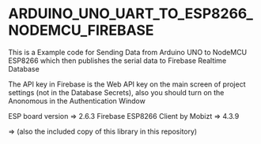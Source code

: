 # ARDUINO_UNO_UART_TO_ESP8266_NODEMCU_FIREBASE

This is a Example code for Sending Data from Arduino UNO to NodeMCU ESP8266 which then publishes the serial data to Firebase Realtime Database

The API key in Firebase is the Web API key on the main screen of project settings (not in the Database Secrets), also you should turn on the Anonomous in the Authentication Window

ESP board version => 2.6.3
Firebase ESP8266 Client by Mobizt => 4.3.9

=> (also the included copy of this library in this repository)
